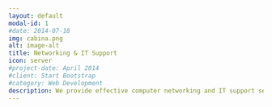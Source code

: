 ```yaml
---
layout: default
modal-id: 1
#date: 2014-07-18
img: cabina.png
alt: image-alt
title: Networking & IT Support
icon: server
#project-date: April 2014
#client: Start Bootstrap
#category: Web Development
description: We provide effective computer networking and IT support services solutions for the small to medium organization and corporate.
---
```

